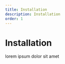 ```yaml
---
title: Installation
description: Installation
order: 1
---
```


# Installation

lorem ipsum dolor sit amet
